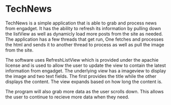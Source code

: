TechNews
========

TechNews is a simple application that is able to grab and process news from engadget.
It has the ability to refresh its information by pulling down the listView as well as dynamicly load more posts from 
the site as needed. The application has a few threads that get run, One fetches and processes the html and sends it to 
another thread to process as well as pull the image from the site. 

The software uses RefreshListView which is provided under the apachie license and is used to allow the user to update
the view to contain the latest information from engadget. The underlying view has a imageview to display the image 
and two text fields. The first provides the title while the other displays the content. The view expands based on how 
long the content is.

The program will also grab more data as the user scrolls down. This allows the user to continue to recieve more data
when they need.
